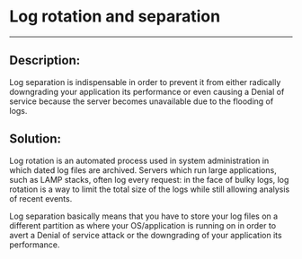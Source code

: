 # Log rotation and separation
-------

## Description:

Log separation is indispensable in order to prevent it from either radically downgrading your
application its performance or even causing a Denial of service because the server becomes
unavailable due to the flooding of logs.


## Solution:

Log rotation is an automated process used in system administration in which dated log
files are archived. Servers which run large applications, such as LAMP stacks, often
log every request: in the face of bulky logs, log rotation is a way to limit the total
size of the logs while still allowing analysis of recent events.

Log separation basically means that you have to store your log files on a different partition
as where your OS/application is running on in order to avert a Denial of service attack or the downgrading
of your application its performance.
